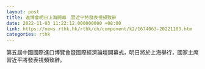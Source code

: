 ```yaml
---
layout: post
title: 進博會明日上海開幕　習近平將發表視頻致辭
date: 2022-11-03 11:22:12.000000000 +08:00
link: https://news.rthk.hk/rthk/ch/component/k2/1674063-20221103.htm
categories: rthk
---
```


第五屆中國國際進口博覽會暨國際經濟論壇開幕式，明日將於上海舉行，國家主席習近平將發表視頻致辭。
